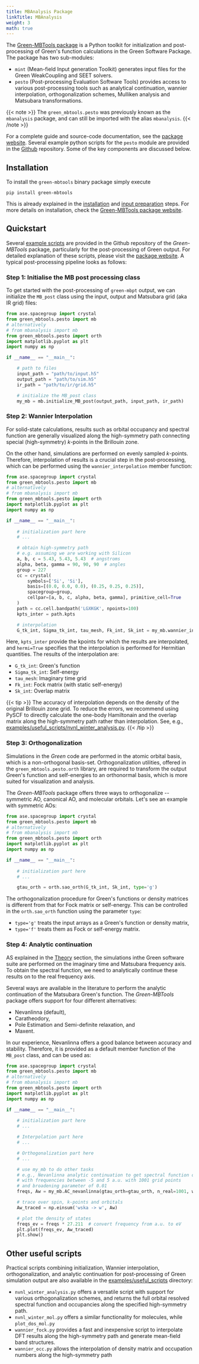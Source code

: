 ```yaml
---
title: MBAnalysis Package
linkTitle: MBAnalysis
weight: 3
math: true
---
```


The [Green-MBTools package](https://github.com/Green-Phys/green-mbtools) is a Python toolkit for initialization and post-processing of Green's function calculations in the Green Software Package.
The package has two sub-modules:

* `mint` (Mean-field Input generation Toolkit) generates input files for the Green WeakCoupling and SEET solvers.
* `pesto` (Post-processing Evaluation Software Tools) provides access to various post-processing tools such as analytical continuation, wannier interpolation, orthogonalization schemes, Mulliken analysis and Matsubara transformations.

{{< note >}}
The `green_mbtools.pesto` was previously known as the `mbanalysis` package, and can still be imported with the alias `mbanalysis`.
{{< /note >}}

For a complete guide and source-code documentation, see the [package website](https://green-phys.org/green-mbtools).
Several example python scripts for the `pesto` module are provided in the [Github](https://github.com/Green-Phys/green-mbtools/tree/master/examples) repository. Some of the key components are discussed below.

## Installation

To install the `green-mbtools` binary package simply execute

```Shell
pip install green-mbtools
```

This is already explained in the [installation](/content/docs/installation/from_sources/) and [input preparation](/content/docs/getting-started/preparing_input/) steps.
For more details on installation, check the [Green-MBTools package website](https://green-phys.github.io/green-mbtools).

## Quickstart

Several [example scripts](https://github.com/Green-Phys/green-mbtools/tree/master/examples) are provided in the
Github repository of the _Green-MBTools_ package, particularly for the post-processing of Green output.
For detailed explanation of these scripts, please visit the [package website](http://Green-Phys.github.io/green-mbtools/examples.html).
A typical post-processing pipeline looks as follows:

### Step 1: Initialise the MB post processing class
To get started with the post-processing of `green-mbpt` output, we can initialize the ``MB_post`` class using the
input, output and Matsubara grid (aka IR grid) files:

```python
from ase.spacegroup import crystal
from green_mbtools.pesto import mb
# alternatively
# from mbanalysis import mb
from green_mbtools.pesto import orth
import matplotlib.pyplot as plt
import numpy as np

if __name__ == "__main__":

    # path to files
    input_path = "path/to/input.h5"
    output_path = "path/to/sim.h5"
    ir_path = "path/to/ir/grid.h5"

    # initialize the MB_post class
    my_mb = mb.initialize_MB_post(output_path, input_path, ir_path)
```

### Step 2: Wannier Interpolation
For solid-state calculations, results such as orbital occupancy and spectral function are generally visualized along
the high-symmetry path connecting special (high-symmetry) _k_-points in the Brillouin zone.

On the other hand, simulations are performed on evenly sampled _k_-points. Therefore, interpolation of results is a crucial
step in the post-processing, which can be performed using the `wannier_interpolation` member function:

```python
from ase.spacegroup import crystal
from green_mbtools.pesto import mb
# alternatively
# from mbanalysis import mb
from green_mbtools.pesto import orth
import matplotlib.pyplot as plt
import numpy as np

if __name__ == "__main__":
    
    # initialization part here
    # ...

    # obtain high-symmetry path
    # e.g. assuming we are working with Silicon
    a, b, c = 5.43, 5.43, 5.43  # angstroms
    alpha, beta, gamma = 90, 90, 90  # angles
    group = 227
    cc = crystal(
        symbols=['Si', 'Si'],
        basis=[(0.0, 0.0, 0.0), (0.25, 0.25, 0.25)],
        spacegroup=group,
        cellpar=[a, b, c, alpha, beta, gamma], primitive_cell=True
    )
    path = cc.cell.bandpath('LGXKGK', npoints=100)
    kpts_inter = path.kpts

    # interpolation
    G_tk_int, Sigma_tk_int, tau_mesh, Fk_int, Sk_int = my_mb.wannier_interpolation(kpts_inter, hermi=True)
```

Here, `kpts_inter` provide the kpoints for which the results are interpolated, and `hermi=True` specifies that the
interpolation is performed for Hermitian quantities.
The results of the interpolation are:
* `G_tk_int`: Green's function
* `Sigma_tk_int`: Self-energy
* `tau_mesh`: Imaginary time grid
* `Fk_int`: Fock matrix (with static self-energy)
* `Sk_int`: Overlap matrix

{{< tip >}}
The accuracy of interpolation depends on the density of the original Brillouin zone grid.
To reduce the errors, we recommend using PySCF to directly calculate the one-body Hamiltonain and the
overlap matrix along the high-symmetry path rather than interpolation. See, e.g.,
[examples/useful_scripts/nvnl_winter_analysis.py](https://github.com/Green-Phys/green-mbtools/tree/master/examples/useful_scripts/nvnl_winter_analysis.py).
{{< /tip >}}


### Step 3: Orthogonalization
Simulations in the _Green_ code are performed in the atomic orbital basis, which is a non-orthogonal basis-set.
Orthogonalization utilities, offered in the `green_mbtools.pesto.orth` library, are required
to transform the output Green's function and self-energies to an orthonormal basis, which is more suited for visualization and analysis.

The _Green-MBTools_ package offers three ways to orthogonalize -- symmetric AO, canonical AO, and molecular orbitals.
Let's see an example with symmetric AOs:

```python
from ase.spacegroup import crystal
from green_mbtools.pesto import mb
# alternatively
# from mbanalysis import mb
from green_mbtools.pesto import orth
import matplotlib.pyplot as plt
import numpy as np

if __name__ == "__main__":
    
    # initialization part here
    # ...

    gtau_orth = orth.sao_orth(G_tk_int, Sk_int, type='g')
```

The orthogonalization procedure for Green's functions or density matrices is different from that for Fock matrix or self-energy.
This can be controlled in the `orth.sao_orth` function using the parameter `type`:
* `type='g'` treats the input arrays as a Green's function or density matrix,
* `type='f'` treats them as Fock or self-energy matrix.


### Step 4: Analytic continuation

AS explained in the [Theory](/content/docs/theory/postprocessing/Analytical_Continuation) section,
the simulations inthe Green software suite are performed on the imaginary time and Matsubara frequency axis.
To obtain the spectral function, we need to analytically continue these results on to the real frequency axis.

Several ways are available in the literature to perform the analytic continuation of the Matsubara Green's function.
The _Green-MBTools_ package offers support for four different alternatives:
* Nevanlinna (default),
* Caratheodory,
* Pole Estimation and Semi-definite relaxation, and
* Maxent.

In our experience, Nevanlinna offers a good balance between accuracy and stability.
Therefore, it is provided as a default member function of the `MB_post` class, and can be used as:

```python
from ase.spacegroup import crystal
from green_mbtools.pesto import mb
# alternatively
# from mbanalysis import mb
from green_mbtools.pesto import orth
import matplotlib.pyplot as plt
import numpy as np

if __name__ == "__main__":
    
    # initialization part here
    # ...

    # Interpolation part here
    # ...

    # Orthogonalization part here
    # ...

    # use my_mb to do other tasks
    # e.g., Nevanlinna analytic continuation to get spectral function on real-axis
    # with frequencies between -5 and 5 a.u. with 1001 grid points
    # and broadening parameter of 0.01
    freqs, Aw = my_mb.AC_nevanlinna(gtau_orth=gtau_orth, n_real=1001, w_min=-5.0, w_max=5.0, eta=0.01)

    # trace over spin, k-points and orbitals
    Aw_traced = np.einsum('wska -> w', Aw)

    # plot the density of states
    freqs_ev = freqs * 27.211  # convert frequency from a.u. to eV
    plt.plot(freqs_ev, Aw_traced)
    plt.show()
```

## Other useful scripts

Practical scripts combining initialization, Wannier interpolation, orthogonalization, and analytic continuation for post-processing of Green simulation output are also available in the [examples/useful_scripts](https://github.com/Green-Phys/green-mbtools/tree/master/examples/useful_scripts) directory:


* `nvnl_winter_analysis.py` offers a versatile script with support for various orthogonalization schemes, and returns the full orbital resolved spectral function and occupancies along the specified high-symmetry path.
* `nvnl_winter_mol.py` offers a similar functionality for molecules, while `plot_dos_mol.py`
* `wannier_fock.py` provides a fast and inexpensive script to interpolate DFT results along the high-symmetry path and generate mean-field band structures.
* `wannier_occ.py` allows the interpolation of density matrix and occupation numbers along the high-symmetry path
